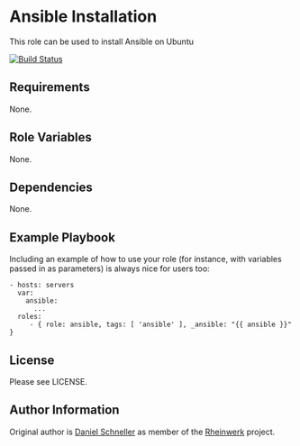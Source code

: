 Ansible Installation
=========

This role can be used to install Ansible on Ubuntu

[![Build Status](https://travis-ci.org/Rheinwerk/ansible-role-ansible.svg?branch=master)](https://travis-ci.org/Rheinwerk/ansible-role-ansible)

Requirements
------------

None.

Role Variables
--------------

None.


Dependencies
------------

None.


Example Playbook
----------------

Including an example of how to use your role (for instance, with variables passed in as parameters) is always nice for users too:

    - hosts: servers
      var:
        ansible:
          ...
      roles:
         - { role: ansible, tags: [ 'ansible' ], _ansible: "{{ ansible }}" }

License
-------

Please see LICENSE.

Author Information
------------------

Original author is [Daniel Schneller](https://github.com/dschneller) as member of the [Rheinwerk](https://github.com/Rheinwerk) project.


